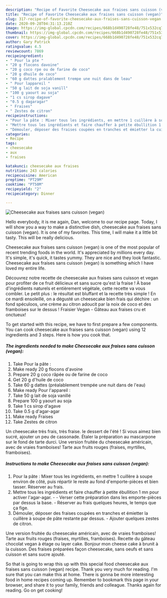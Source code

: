 ```yaml
---
description: "Recipe of Favorite Cheesecake aux fraises sans cuisson (vegan)"
title: "Recipe of Favorite Cheesecake aux fraises sans cuisson (vegan)"
slug: 317-recipe-of-favorite-cheesecake-aux-fraises-sans-cuisson-vegan
date: 2020-09-28T04:31:13.210Z
image: https://img-global.cpcdn.com/recipes/668b1d490728fe48/751x532cq70/cheesecake-aux-fraises-sans-cuisson-vegan-photo-principale-de-la-recette.jpg
thumbnail: https://img-global.cpcdn.com/recipes/668b1d490728fe48/751x532cq70/cheesecake-aux-fraises-sans-cuisson-vegan-photo-principale-de-la-recette.jpg
cover: https://img-global.cpcdn.com/recipes/668b1d490728fe48/751x532cq70/cheesecake-aux-fraises-sans-cuisson-vegan-photo-principale-de-la-recette.jpg
author: Gary Patrick
ratingvalue: 4.5
reviewcount: 7869
recipeingredient:
- " Pour la pte "
- "20 g flocons davoine"
- "20 g coco rpe ou de farine de coco"
- "20 g dhuile de coco"
- "60 g dattes pralablement trempe une nuit dans de leau"
- " Pour lappareil "
- "50 g lait de soja vanill"
- "100 g yaourt au soja"
- "1 cs sirop dagave"
- "0.5 g dagaragar"
- " Fraises"
- " Zestes de citron"
recipeinstructions:
- "Pour la pâte : Mixer tous les ingrédients, en mettre 1 cuillère à soupe environ de côté, puis répartir le reste au fond d&#39;emporte-pièces et bien tasser. Réserver au frais."
- "Mettre tous les ingrédients et faire chauffer à petite ébullition 1 mn pour activer l&#39;agar-agar.  Verser cette préparation dans les emporte-pièces par dessus la base. Réserver au frais quelques heures, le temps que ça fige."
- "Démouler, déposer des fraises coupées en tranches et émietter la cuillère à soupe de pâte restante par dessus. Ajouter quelques zestes de citron."
categories:
- Recipe
tags:
- cheesecake
- aux
- fraises

katakunci: cheesecake aux fraises 
nutrition: 243 calories
recipecuisine: American
preptime: "PT29M"
cooktime: "PT50M"
recipeyield: "2"
recipecategory: Dinner

---
```



![Cheesecake aux fraises sans cuisson (vegan)](https://img-global.cpcdn.com/recipes/668b1d490728fe48/751x532cq70/cheesecake-aux-fraises-sans-cuisson-vegan-photo-principale-de-la-recette.jpg)

Hello everybody, it is me again, Dan, welcome to our recipe page. Today, I will show you a way to make a distinctive dish, cheesecake aux fraises sans cuisson (vegan). It is one of my favorites. This time, I will make it a little bit tasty. This will be really delicious.

Cheesecake aux fraises sans cuisson (vegan) is one of the most popular of recent trending foods in the world. It's appreciated by millions every day. It's simple, it's quick, it tastes yummy. They are nice and they look fantastic. Cheesecake aux fraises sans cuisson (vegan) is something which I have loved my entire life.

Découvrez notre recette de cheesecake aux fraises sans cuisson et vegan pour profiter de ce fruit délicieux et sans sucre qu&#39;est la fraise ! À base d&#39;ingrédients naturels et entièrement végétale, cette recette va vous combler. Le petit plus : le résultat est bluffant et la recette très simple ! En ce mardi ensoleillé, on a dégusté un cheesecake bien frais qui déchire : un fond spéculoos, une crème au citron adoucit par la noix de coco et des framboises sur le dessus ! Fraisier Vegan - Gâteau aux fraises cru et onctueux!


To get started with this recipe, we have to first prepare a few components. You can cook cheesecake aux fraises sans cuisson (vegan) using 12 ingredients and 3 steps. Here is how you cook that.

<!--inarticleads1-->

##### The ingredients needed to make Cheesecake aux fraises sans cuisson (vegan):

1. Take  Pour la pâte :
1. Make ready 20 g flocons d&#39;avoine
1. Prepare 20 g coco râpée ou de farine de coco
1. Get 20 g d&#39;huile de coco
1. Take 60 g dattes (préalablement trempée une nuit dans de l&#39;eau)
1. Make ready  Pour l&#39;appareil :
1. Take 50 g lait de soja vanillé
1. Prepare 100 g yaourt au soja
1. Take 1 cs sirop d&#39;agave
1. Take 0.5 g d&#39;agar-agar
1. Make ready  Fraises
1. Take  Zestes de citron


Un cheesecake très frais, très fraise. le dessert de l&#39;été ! Si vous aimez bien sucré, ajouter un peu de cassonade. Étaler la préparation au mascarpone sur le fond de tarte durci. Une version fruitée du cheesecake américain, avec de vraies framboises! Tarte aux fruits rouges (fraises, myrtilles, framboises). 

<!--inarticleads2-->

##### Instructions to make Cheesecake aux fraises sans cuisson (vegan):

1. Pour la pâte : Mixer tous les ingrédients, en mettre 1 cuillère à soupe environ de côté, puis répartir le reste au fond d&#39;emporte-pièces et bien tasser. Réserver au frais.
1. Mettre tous les ingrédients et faire chauffer à petite ébullition 1 mn pour activer l&#39;agar-agar. -  - Verser cette préparation dans les emporte-pièces par dessus la base. - Réserver au frais quelques heures, le temps que ça fige.
1. Démouler, déposer des fraises coupées en tranches et émietter la cuillère à soupe de pâte restante par dessus. - Ajouter quelques zestes de citron.


Une version fruitée du cheesecake américain, avec de vraies framboises! Tarte aux fruits rouges (fraises, myrtilles, framboises). Recette du gâteau chocolat vegan à étage ou layer cake. Bonjour mon cheese cake à brunit à la cuisson. Des fraises préparées façon cheesecake, sans oeufs et sans cuisson et sans sucre ajouté. 

So that is going to wrap this up with this special food cheesecake aux fraises sans cuisson (vegan) recipe. Thank you very much for reading. I'm sure that you can make this at home. There is gonna be more interesting food in home recipes coming up. Remember to bookmark this page in your browser, and share it to your family, friends and colleague. Thanks again for reading. Go on get cooking!
